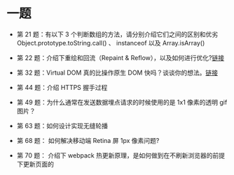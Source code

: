 
# 一题

- 第 21 题：有以下 3 个判断数组的方法，请分别介绍它们之间的区别和优劣  
Object.prototype.toString.call() 、 instanceof 以及 Array.isArray()

- 第 22 题：介绍下重绘和回流（Repaint & Reflow），以及如何进行优化?[链接](https://github.com/Advanced-Frontend/Daily-Interview-Question/issues/24)


- 第 32 题：Virtual DOM 真的比操作原生 DOM 快吗？谈谈你的想法。[链接](https://github.com/Advanced-Frontend/Daily-Interview-Question/issues/47)

- 第 44 题：介绍 HTTPS 握手过程

- 第 49 题：为什么通常在发送数据埋点请求的时候使用的是 1x1 像素的透明 gif 图片？

- 第 63 题：如何设计实现无缝轮播

- 第 68 题： 如何解决移动端 Retina 屏 1px 像素问题?

- 第 70 题： 介绍下 webpack 热更新原理，是如何做到在不刷新浏览器的前提下更新页面的